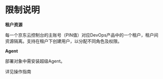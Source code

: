 # 限制说明

**租户资源**

每一个京东云控制台的主账号（PIN值）对应DevOps产品中的一个租户，租户间资源隔离。支持在租户下创建用户，以分配不同角色及权限。

**Agent**

部署对象中需安装超级Agent。  

详见操作指南
